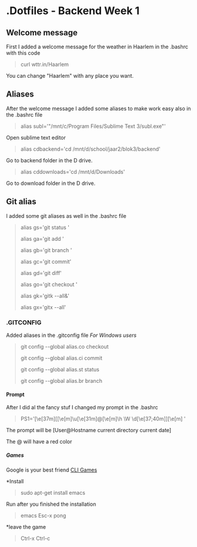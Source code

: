 # .Dotfiles - Backend Week 1

## Welcome message
First I added a welcome message for the weather in Haarlem in the .bashrc with this code
> curl wttr.in/Haarlem

You can change "Haarlem" with any place you want. 

## Aliases
After the welcome message I added some aliases to make work easy also in the .bashrc file
> alias subl='"/mnt/c/Program Files/Sublime Text 3/subl.exe"'

Open sublime text editor

> alias cdbackend='cd /mnt/d/school/jaar2/blok3/backend'

Go to backend folder in the D drive.
> alias cddownloads='cd /mnt/d/Downloads'

Go to download folder in the D drive.

## Git alias
I added some git aliases as well in the .bashrc file 
> alias gs='git status '
>
> alias ga='git add '
>
> alias gb='git branch '
>
> alias gc='git commit'
>
> alias gd='git diff'
>
> alias go='git checkout '
>
> alias gk='gitk --all&'
>
> alias gx='gitx --all'

### .GITCONFIG
Added aliases in the .gitconfig file *For Windows users*

> git config --global alias.co checkout
>
> git config --global alias.ci commit
>
> git config --global alias.st status
>
> git config --global alias.br branch

#### Prompt
After I did al the fancy stuf I changed my prompt in the .bashrc
> PS1='\[\e[37m\][\[\e[m\]\u\[\e[31m\]@\[\e[m\]\h \W \d\[\e[37;40m\]]\[\e[m\] '

The prompt will be [User@Hostname current directory current date]

The @ will have a red color

##### Games 
Google is your best friend [CLI Games](https://www.digitalocean.com/community/tutorials/top-10-linux-easter-eggs)

*Install
> sudo apt-get install emacs

Run after you finished the installation 

> emacs
> Esc-x
> pong

*leave the game 

> Ctrl-x
> Ctrl-c
